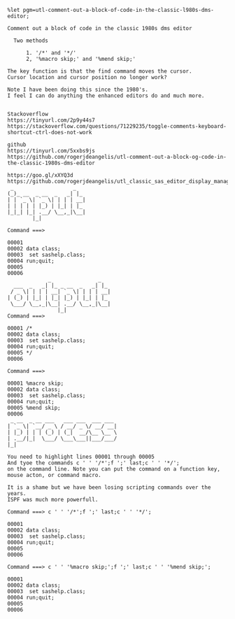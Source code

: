     %let pgm=utl-comment-out-a-block-of-code-in-the-classic-l980s-dms-editor;

    Comment out a block of code in the classic 1980s dms editor

      Two methods

          1. '/*' and '*/'
          2, '%macro skip;' and '%mend skip;'

    The key function is that the find command moves the cursor.
    Cursor location and cursor position no longer work?

    Note I have been doing this since the 1980's.
    I feel I can do anything the enhanced editors do and much more.


    Stackoverflow
    https://tinyurl.com/2p9y44s7
    https://stackoverflow.com/questions/71229235/toggle-comments-keyboard-shortcut-ctrl-does-not-work

    github
    https://tinyurl.com/5xxbs9js
    https://github.com/rogerjdeangelis/utl-comment-out-a-block-og-code-in-the-classic-1980s-dms-editor

    https://goo.gl/xXYQ3d
    https://github.com/rogerjdeangelis/utl_classic_sas_editor_display_manager_commands_improved
     _                   _
    (_)_ __  _ __  _   _| |_
    | | `_ \| `_ \| | | | __|
    | | | | | |_) | |_| | |_
    |_|_| |_| .__/ \__,_|\__|
            |_|

    Command ===>

    00001
    00002 data class;
    00003  set sashelp.class;
    00004 run;quit;
    00005
    00006
                 _               _
      ___  _   _| |_ _ __  _   _| |_
     / _ \| | | | __| `_ \| | | | __|
    | (_) | |_| | |_| |_) | |_| | |_
     \___/ \__,_|\__| .__/ \__,_|\__|
                    |_|
    Command ===>

    00001 /*
    00002 data class;
    00003  set sashelp.class;
    00004 run;quit;
    00005 */
    00006

    Command ===>

    00001 %macro skip;
    00002 data class;
    00003  set sashelp.class;
    00004 run;quit;
    00005 %mend skip;
    00006
     _ __  _ __ ___   ___ ___  ___ ___
    | `_ \| `__/ _ \ / __/ _ \/ __/ __|
    | |_) | | | (_) | (_|  __/\__ \__ \
    | .__/|_|  \___/ \___\___||___/___/
    |_|

    You need to highlight lines 00001 through 00005
    And tyoe the commands c ' ' '/*';f ';' last;c ' ' '*/';
    on the command line. Note you can put the command on a function key,
    mouse acton, or command macro.

    It is a shame but we have been losing scripting commands over the years.
    ISPF was much more powerfull.

    Command ===> c ' ' '/*';f ';' last;c ' ' '*/';

    00001
    00002 data class;
    00003  set sashelp.class;
    00004 run;quit;
    00005
    00006

    Command ===> c ' ' '%macro skip;';f ';' last;c ' ' '%mend skip;';

    00001
    00002 data class;
    00003  set sashelp.class;
    00004 run;quit;
    00005
    00006
